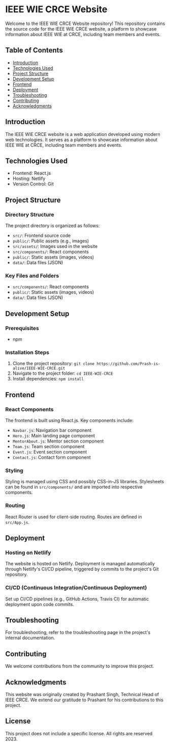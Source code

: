 # IEEE WIE CRCE Website

Welcome to the IEEE WIE CRCE Website repository! This repository contains the source code for the IEEE WIE CRCE website, a platform to showcase information about IEEE WIE at CRCE, including team members and events.

## Table of Contents

- [Introduction](#introduction)
- [Technologies Used](#technologies-used)
- [Project Structure](#project-structure)
- [Development Setup](#development-setup)
- [Frontend](#frontend)
- [Deployment](#deployment)
- [Troubleshooting](#troubleshooting)
- [Contributing](#contributing)
- [Acknowledgments](#acknowledgments)

## Introduction

The IEEE WIE CRCE website is a web application developed using modern web technologies. It serves as a platform to showcase information about IEEE WIE at CRCE, including team members and events.

## Technologies Used

- Frontend: React.js
- Hosting: Netlify
- Version Control: Git

## Project Structure

### Directory Structure

The project directory is organized as follows:

- `src/`: Frontend source code
- `public/`: Public assets (e.g., images)
- `src/assets/`: Images used in the website
- `src/components/`: React components
- `public/`: Static assets (images, videos)
- `data/`: Data files (JSON)

### Key Files and Folders

- `src/components/`: React components
- `public/`: Static assets (images, videos)
- `data/`: Data files (JSON)

## Development Setup

### Prerequisites

- npm

### Installation Steps

1. Clone the project repository: `git clone https://github.com/Prash-is-alive/IEEE-WIE-CRCE.git`
2. Navigate to the project folder: `cd IEEE-WIE-CRCE`
3. Install dependencies: `npm install`

## Frontend

### React Components

The frontend is built using React.js. Key components include:

- `Navbar.js`: Navigation bar component
- `Hero.js`: Main landing page component
- `MentorAbout.js`: Mentor section component
- `Team.js`: Team section component
- `Event.js`: Event section component
- `Contact.js`: Contact form component

### Styling

Styling is managed using CSS and possibly CSS-in-JS libraries. Stylesheets can be found in `src/components/` and are imported into respective components.

### Routing

React Router is used for client-side routing. Routes are defined in `src/App.js`.

## Deployment

### Hosting on Netlify

The website is hosted on Netlify. Deployment is managed automatically through Netlify's CI/CD pipeline, triggered by commits to the project's Git repository.

### CI/CD (Continuous Integration/Continuous Deployment)

Set up CI/CD pipelines (e.g., GitHub Actions, Travis CI) for automatic deployment upon code commits.

## Troubleshooting

For troubleshooting, refer to the troubleshooting page in the project's internal documentation.

## Contributing

We welcome contributions from the community to improve this project.

## Acknowledgments

This website was originally created by Prashant Singh, Technical Head of IEEE CRCE. We extend our gratitude to Prashant for his contributions to this project.

## License

This project does not include a specific license. All rights are reserved 2023.

